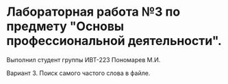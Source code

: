 # Лабораторная работа №3 по предмету "Основы профессиональной деятельности".
Выполнил студент группы ИВТ-223 Пономарев М.И.

Вариант 3. Поиск самого частого слова в файле.

